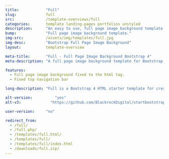 ```yaml
---
title:            "Full"
slug:             full
src:              /template-overviews/full
categories:       template landing-pages portfolios unstyled
description:      "An easy to use, full page image background template for Bootstrap 4 websites."
bump:             "Full page image background template."
img-src:          /assets/img/templates/full.jpg
img-desc:         "Bootstrap Full Page Image Background"
layout:           template-overview

meta-title:       "Full - Full Page Image Background Bootstrap 4"
meta-description: "A full page image background template for Bootstrap 4 built websites."

features:
  - Full page image background fixed to the html tag.
  - Fixed top navigation bar

long-description: "Full is a Bootstrap 4 HTML starter template for creating pages with a fixed, full page image background."

alt-version:		  "yes"
alt-v3:		        "https://github.com/BlackrockDigital/startbootstrap-full/tree/v3-legacy"

user-version:     "no"

redirect_from:
  - /full/
  - /full.php/
  - /templates/full.html/
  - /templates/full/
  - /templates/full/index.html
  - /downloads/full.zip/
---
```


